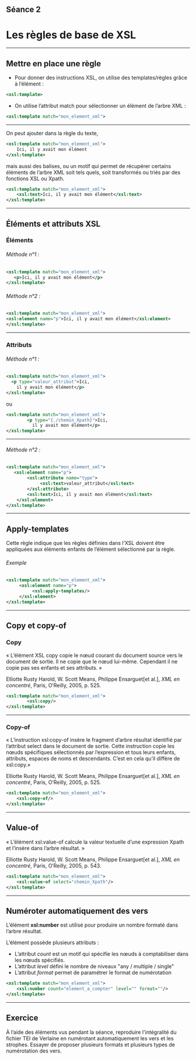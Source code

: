 ## Séance 2

# Les règles de base de XSL
---
## Mettre en place une règle

- Pour donner des instructions XSL, on utilise des templates/règles grâce à l’élément : 
```XML
<xsl:template>
  ```

- On utilise l’attribut match pour sélectionner un élément de l’arbre XML : 
```XML
<xsl:template match="mon_element_xml">
  ```
  
---

On peut ajouter dans la règle du texte,
```XML
<xsl:template match="mon_element_xml">
    Ici, il y avait mon élément
</xsl:template>
  ```

mais aussi des balises, ou un motif qui permet de récupérer certains éléments de l’arbre XML soit tels quels, soit transformés ou triés par des fonctions XSL ou Xpath.

```XML
<xsl:template match="mon_element_xml">
    <xsl:text>Ici, il y avait mon élément</xsl:text>
</xsl:template>
```

----

## Éléments et attributs XSL

### Éléments

###### Méthode n°1 :
```XML
<xsl:template match="mon_element_xml">
   <p>Ici, il y avait mon élément</p>
</xsl:template>
```

###### Méthode n°2 :
```XML
<xsl:template match="mon_element_xml">
<xsl:element name="p">Ici, il y avait mon élément</xsl:element>
</xsl:template>
```

---
### Attributs

###### Méthode n°1 :
```XML
<xsl:template match="mon_element_xml">
  <p type="valeur_attribut">Ici, 
    il y avait mon élément</p>
</xsl:template>
```
ou

```XML
<xsl:template match="mon_element_xml">
        <p type="{./chemin_Xpath}">Ici, 
          il y avait mon élément</p>
</xsl:template>
````
---
###### Méthode n°2 :
```XML
<xsl:template match="mon_element_xml">
   <xsl:element name="p">
        <xsl:attribute name="type">
             <xsl:text>valeur_attribut</xsl:text>
        </xsl:attribute>
        <xsl:text>Ici, il y avait mon élément</xsl:text>
    </xsl:element>
</xsl:template>
```
---
## Apply-templates

Cette règle indique que les règles définies dans l’XSL doivent être appliquées aux éléments enfants de l’élément sélectionné par la règle. 

###### Exemple

```XML
<xsl:template match="mon_element_xml">
     <xsl:element name="p">
          <xsl:apply-templates/>
     </xsl:element>
</xsl:template>
```
---

## Copy et copy-of

### Copy

« L’élément XSL copy copie le nœud courant du document source vers le document de sortie. Il ne copie que le nœud lui-même. Cependant il ne copie pas ses enfants et ses attributs. »

Elliotte Rusty Harold, W. Scott Means, Philippe Ensarguet[et al.], *XML en concentré*, Paris, O’Reilly, 2005, p. 525.

```XML
<xsl:template match="mon_element_xml">
        <xsl:copy/>
</xsl:template>
```
---
### Copy-of
« L’instruction xsl:copy-of insère le fragment d’arbre résultat identifié par l’attribut select dans le document de sortie. Cette instruction copie les nœuds spécifiques sélectionnés par l’expression et tous leurs enfants, attributs, espaces de noms et descendants. C’est en cela qu’il diffère de xsl:copy.»

Elliotte Rusty Harold, W. Scott Means, Philippe Ensarguet[et al.], *XML en concentré*, Paris, O’Reilly, 2005, p. 525.

```XML
<xsl:template match="mon_element_xml">
	<xsl:copy-of/>
</xsl:template>
```

---

## Value-of

« L’élément xsl:value-of calcule la valeur textuelle d’une expression Xpath et l’insère dans l’arbre résultat. »

Elliotte Rusty Harold, W. Scott Means, Philippe Ensarguet[et al.], *XML en concentré*, Paris, O’Reilly, 2005, p. 543.

```XML
<xsl:template match="mon_element_xml">
	<xsl:value-of select="chemin_Xpath"/>
</xsl:template>
```

---

## Numéroter automatiquement des vers

L’élément **xsl:number** est utilisé pour produire un nombre formaté dans l’arbre résultat.

L’élément possède plusieurs attributs :
- L’attribut *count* est un motif qui spécifie les nœuds à comptabiliser dans les nœuds spécifiés.
- L’attribut *level* défini le nombre de niveaux "any / multiple / single"
- L’attribut *format* permet de paramétrer le format de numérotation

```XML
<xsl:template match="mon_element_xml">
    <xsl:number count="element_a_compter" level="" format=""/>
</xsl:template>
```

---

## Exercice

À l’aide des éléments vus pendant la séance, reproduire l'intégralité du fichier TEI de Verlaine en numérotant automatiquement les vers et les strophes. Essayer de proposer plusieurs formats et plusieurs types de numérotation des vers.
